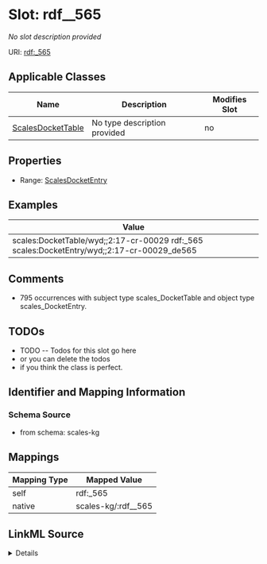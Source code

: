 

# Slot: rdf__565


_No slot description provided_





URI: [rdf:_565](http://www.w3.org/1999/02/22-rdf-syntax-ns#_565)



<!-- no inheritance hierarchy -->





## Applicable Classes

| Name | Description | Modifies Slot |
| --- | --- | --- |
| [ScalesDocketTable](../classes/ScalesDocketTable.md) | No type description provided |  no  |







## Properties

* Range: [ScalesDocketEntry](../classes/ScalesDocketEntry.md)






## Examples

| Value |
| --- |
| scales:DocketTable/wyd;;2:17-cr-00029 rdf:_565 scales:DocketEntry/wyd;;2:17-cr-00029_de565 |

## Comments

* 795 occurrences with subject type scales_DocketTable and object type scales_DocketEntry.

## TODOs

* TODO -- Todos for this slot go here
* or you can delete the todos
* if you think the class is perfect.

## Identifier and Mapping Information







### Schema Source


* from schema: scales-kg




## Mappings

| Mapping Type | Mapped Value |
| ---  | ---  |
| self | rdf:_565 |
| native | scales-kg/:rdf__565 |




## LinkML Source

<details>
```yaml
name: rdf__565
description: No slot description provided
todos:
- TODO -- Todos for this slot go here
- or you can delete the todos
- if you think the class is perfect.
comments:
- 795 occurrences with subject type scales_DocketTable and object type scales_DocketEntry.
examples:
- value: scales:DocketTable/wyd;;2:17-cr-00029 rdf:_565 scales:DocketEntry/wyd;;2:17-cr-00029_de565
from_schema: scales-kg
rank: 1000
slot_uri: rdf:_565
alias: rdf__565
domain_of:
- scales_DocketTable
range: scales_DocketEntry

```
</details>